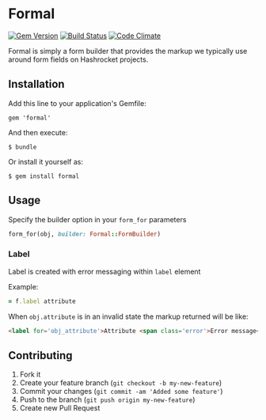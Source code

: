 # Formal

[![Gem Version](https://badge.fury.io/rb/formal.png)](http://badge.fury.im/rb/formal)
[![Build Status](https://travis-ci.org/mrmicahcooper/formal.png?branch=master)](https://travis-ci.org/mrmicahcooper/formal)
[![Code Climate](https://codeclimate.com/github/mrmicahcooper/formal.png)](https://codeclimate.com/github/mrmicahcooper/formal)

Formal is simply a form builder that provides the markup we typically use
around form fields on Hashrocket projects.

## Installation

Add this line to your application's Gemfile:

    gem 'formal'

And then execute:

    $ bundle

Or install it yourself as:

    $ gem install formal

## Usage

Specify the builder option in your `form_for` parameters

```ruby
form_for(obj, builder: Formal::FormBuilder)
```

### Label

Label is created with error messaging within `label` element

Example:

```ruby
= f.label attribute
```

When `obj.attribute` is in an invalid state the markup returned will be like:

```html
<label for='obj_attribute'>Attribute <span class='error'>Error message</span></label>
```

## Contributing

1. Fork it
2. Create your feature branch (`git checkout -b my-new-feature`)
3. Commit your changes (`git commit -am 'Added some feature'`)
4. Push to the branch (`git push origin my-new-feature`)
5. Create new Pull Request
